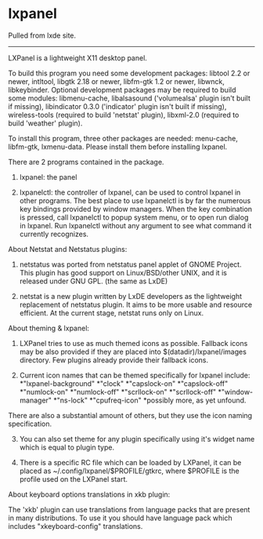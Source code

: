 # lxpanel
Pulled from lxde site.

***

LXPanel is a lightweight X11 desktop panel.

To build this program you need some development packages:
  libtool 2.2 or newer, intltool, libgtk 2.18 or newer,
  libfm-gtk 1.2 or newer, libwnck, libkeybinder.
Optional development packages may be required to build some modules:
  libmenu-cache,
  libalsasound ('volumealsa' plugin isn't built if missing),
  libindicator 0.3.0 ('indicator' plugin isn't built if missing),
  wireless-tools (required to build 'netstat' plugin),
  libxml-2.0 (required to build 'weather' plugin).

To install this program, three other packages are needed:
  menu-cache, libfm-gtk, lxmenu-data.
Please install them before installing lxpanel.

There are 2 programs contained in the package.

1. lxpanel: the panel

2. lxpanelctl: the controller of lxpanel, can be used to control lxpanel in 
               other programs.  The best place to use lxpanelctl is by far 
               the numerous key bindings provided by window managers.
               When the key combination is pressed, call lxpanelctl to popup
               system menu, or to open run dialog in lxpanel.
               Run lxpanelctl without any argument to see what command it 
               currently recognizes.


About Netstat and Netstatus plugins:

1. netstatus was ported from netstatus panel applet of GNOME Project.  This
   plugin has good support on Linux/BSD/other UNIX, and it is released under
   GNU GPL. (the same as LxDE)

2. netstat is a new plugin written by LxDE developers as the lightweight
   replacement of netstatus plugin.  It aims to be more usable and resource
   efficient.  At the current stage, netstat runs only on Linux.


About theming & lxpanel:

1. LXPanel tries to use as much themed icons as possible.  Fallback icons
   may be also provided if they are placed into $(datadir)/lxpanel/images
   directory.  Few plugins already provide their fallback icons.

2. Current icon names that can be themed specifically for lxpanel include:
	*"lxpanel-background"
	*"clock"
	*"capslock-on"
	*"capslock-off"
	*"numlock-on"
	*"numlock-off"
	*"scrllock-on"
	*"scrllock-off"
	*"window-manager"
	*"ns-lock"
	*"cpufreq-icon"
	*possibly more, as yet unfound.

There are also a substantial amount of others, but they use the icon naming specification.

3. You can also set theme for any plugin specifically using it's widget name
    which is equal to plugin type.

4. There is a specific RC file which can be loaded by LXPanel, it can be placed
    as ~/.config/lxpanel/$PROFILE/gtkrc, where $PROFILE is the profile used on
    the LXPanel start.


About keyboard options translations in xkb plugin:

The 'xkb' plugin can use translations from language packs that are present
    in many distributions. To use it you should have language pack which
    includes "xkeyboard-config" translations.
